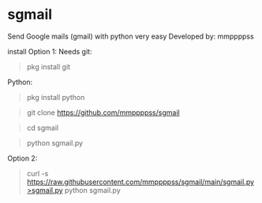# sgmail
Send Google mails (gmail) with python very easy
Developed by: mmppppss

install
Option 1:
Needs 
git: 
>pkg install git

Python:
>pkg install python

>git clone https://github.com/mmppppss/sgmail

>cd sgmail

>python sgmail.py


Option 2:

>curl -s https://raw.githubusercontent.com/mmppppss/sgmail/main/sgmail.py>sgmail.py
>python sgmail.py
